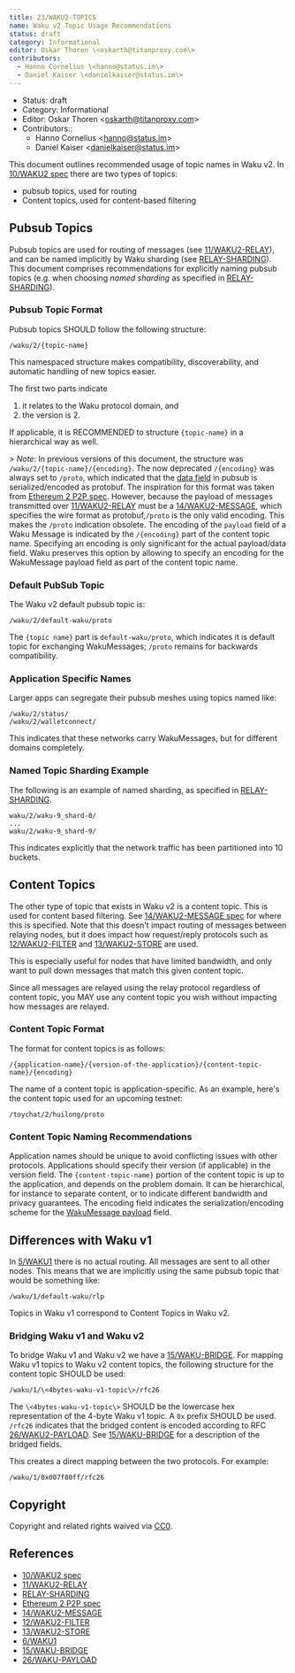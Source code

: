 ```yaml
---
title: 23/WAKU2-TOPICS
name: Waku v2 Topic Usage Recommendations
status: draft
category: Informational
editor: Oskar Thoren \<oskarth@titanproxy.com\>
contributors:
  - Hanno Cornelius \<hanno@status.im\>
  - Daniel Kaiser \<danielkaiser@status.im\>
---
```

- Status: draft
- Category: Informational
- Editor: Oskar Thoren \<oskarth@titanproxy.com\>
- Contributors::
  - Hanno Cornelius \<hanno@status.im\>
  - Daniel Kaiser \<danielkaiser@status.im\>

This document outlines recommended usage of topic names in Waku v2.
In [10/WAKU2 spec](../../standards/core/10/waku2) there are two types of topics:

- pubsub topics, used for routing
- Content topics, used for content-based filtering


## Pubsub Topics

Pubsub topics are used for routing of messages (see [11/WAKU2-RELAY](../../standards/core/11/relay)),
and can be named implicitly by Waku sharding (see [RELAY-SHARDING](https://github.com/waku-org/specs/blob/waku-RFC/standards/core/relay-sharding)).
This document comprises recommendations for explicitly naming pubsub topics (e.g. when choosing *named sharding* as specified in [RELAY-SHARDING](https://github.com/waku-org/specs/blob/waku-RFC/standards/core/relay-sharding)).

### Pubsub Topic Format

Pubsub topics SHOULD follow the following structure:

`/waku/2/{topic-name}`

This namespaced structure makes compatibility, discoverability, and automatic handling of new topics easier.

The first two parts indicate

1) it relates to the Waku protocol domain, and
2) the version is 2.

If applicable, it is RECOMMENDED to structure `{topic-name}` in a hierarchical way as well.

\> *Note*: In previous versions of this document, the structure was `/waku/2/{topic-name}/{encoding}`.
The now deprecated `/{encoding}` was always set to `/proto`,
which indicated that the [data field](../../standards/core/11/RELAY#protobuf-definition) in pubsub is serialized/encoded as protobuf.
The inspiration for this format was taken from
[Ethereum 2 P2P spec](https://github.com/ethereum/eth2.0-specs/blob/dev/specs/phase0/p2p-interface##topics-and-messages).
However, because the payload of messages transmitted over [11/WAKU2-RELAY](../../standards/core/11/relay) must be a [14/WAKU2-MESSAGE](../../standards/core/14/message),
which specifies the wire format as protobuf,`/proto` is the only valid encoding.
This makes the `/proto` indication obsolete.
The encoding of the `payload` field of a Waku Message is indicated by the `/{encoding}` part of the content topic name.
Specifying an encoding is only significant for the actual payload/data field.
Waku preserves this option by allowing to specify an encoding for the WakuMessage payload field as part of the content topic name.

### Default PubSub Topic

The Waku v2 default pubsub topic is:

`/waku/2/default-waku/proto`

The `{topic name}` part is `default-waku/proto`, which indicates it is default topic for exchanging WakuMessages;
`/proto` remains for backwards compatibility.

### Application Specific Names

Larger apps can segregate their pubsub meshes using topics named like:

```
/waku/2/status/
/waku/2/walletconnect/
```

This indicates that these networks carry WakuMessages, but for different domains completely.

### Named Topic Sharding Example

The following is an example of named sharding, as specified in [RELAY-SHARDING](https://github.com/waku-org/specs/blob/waku-RFC/standards/core/relay-sharding).

```
waku/2/waku-9_shard-0/
...
waku/2/waku-9_shard-9/
```

This indicates explicitly that the network traffic has been partitioned into 10 buckets.

## Content Topics

The other type of topic that exists in Waku v2 is a content topic.
This is used for content based filtering.
See [14/WAKU2-MESSAGE spec](../../standards/core/14/message) for where this is specified.
Note that this doesn't impact routing of messages between relaying nodes,
but it does impact how request/reply protocols such as 
[12/WAKU2-FILTER](../../standards/core/12/filter) and [13/WAKU2-STORE](../../standards/core/13/store) are used.

This is especially useful for nodes that have limited bandwidth,
and only want to pull down messages that match this given content topic.

Since all messages are relayed using the relay protocol regardless of content topic,
you MAY use any content topic you wish without impacting how messages are relayed.

### Content Topic Format

The format for content topics is as follows:

`/{application-name}/{version-of-the-application}/{content-topic-name}/{encoding}`

The name of a content topic is application-specific.
As an example, here's the content topic used for an upcoming testnet:

`/toychat/2/huilong/proto`

### Content Topic Naming Recommendations

Application names should be unique to avoid conflicting issues with other protocols.
Applications should specify their version (if applicable) in the version field.
The `{content-topic-name}` portion of the content topic is up to the application,
and depends on the problem domain.
It can be hierarchical, for instance to separate content, or to indicate different bandwidth and privacy guarantees.
The encoding field indicates the serialization/encoding scheme for the [WakuMessage payload](../../standards/core/14/message#payloads) field.

## Differences with Waku v1

In [5/WAKU1](../../deprecated/5/waku0) there is no actual routing.
All messages are sent to all other nodes.
This means that we are implicitly using the same pubsub topic that would be something like:

```
/waku/1/default-waku/rlp
```

Topics in Waku v1 correspond to Content Topics in Waku v2.

### Bridging Waku v1 and Waku v2

To bridge Waku v1 and Waku v2 we have a [15/WAKU-BRIDGE](../../standards/core/15/bridge).
For mapping Waku v1 topics to Waku v2 content topics,
the following structure for the content topic SHOULD be used:

```
/waku/1/\<4bytes-waku-v1-topic\>/rfc26
```

The `\<4bytes-waku-v1-topic\>` SHOULD be the lowercase hex representation of the 4-byte Waku v1 topic.
A `0x` prefix SHOULD be used.
`/rfc26` indicates that the bridged content is encoded according to RFC [26/WAKU2-PAYLOAD](../../standards/application/26/payload).
See [15/WAKU-BRIDGE](../../standards/core/15/bridge) for a description of the bridged fields.

This creates a direct mapping between the two protocols.
For example:

```
/waku/1/0x007f80ff/rfc26
```

## Copyright

Copyright and related rights waived via
[CC0](https://creativecommons.org/publicdomain/zero/1.0/).

## References

* [10/WAKU2 spec](../../standards/core/10/waku2)
* [11/WAKU2-RELAY](../../standards/core/11/relay)
* [RELAY-SHARDING](https://github.com/waku-org/specs/blob/waku-RFC/standards/core/relay-sharding)
* [Ethereum 2 P2P spec](https://github.com/ethereum/eth2.0-specs/blob/dev/specs/phase0/p2p-interface##topics-and-messages)
* [14/WAKU2-MESSAGE](../../standards/core/14/message)
* [12/WAKU2-FILTER](../../standards/core/12/filter)
* [13/WAKU2-STORE](../../standards/core/13/store)
* [6/WAKU1](../../deprecated/5/waku0)
* [15/WAKU-BRIDGE](../../standards/core/15/bridge)
* [26/WAKU-PAYLOAD](../../standards/application/26/payload)
